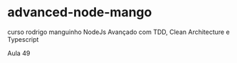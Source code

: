 # advanced-node-mango
curso rodrigo manguinho NodeJs Avançado com TDD, Clean Architecture e Typescript

Aula 49
